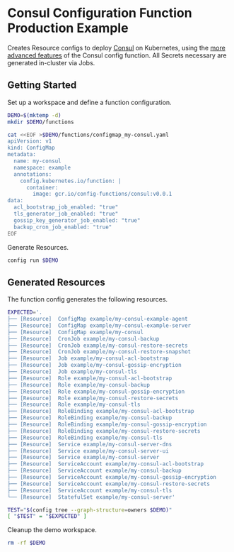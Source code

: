 [consul]: https://www.consul.io/

# Consul Configuration Function Production Example

Creates Resource configs to deploy [Consul][consul] on Kubernetes, using the
[more advanced features](./README.md#function-features) of the Consul config
function. All Secrets necessary are generated in-cluster via Jobs.

## Getting Started

Set up a workspace and define a function configuration.
<!-- @createFunctionConfig @test -->
```sh
DEMO=$(mktemp -d)
mkdir $DEMO/functions

cat <<EOF >$DEMO/functions/configmap_my-consul.yaml
apiVersion: v1
kind: ConfigMap
metadata:
  name: my-consul
  namespace: example
  annotations:
    config.kubernetes.io/function: |
      container:
        image: gcr.io/config-functions/consul:v0.0.1
data:
  acl_bootstrap_job_enabled: "true"
  tls_generator_job_enabled: "true"
  gossip_key_generator_job_enabled: "true"
  backup_cron_job_enabled: "true"
EOF
```

Generate Resources.
<!-- @generateInitialResources @test -->
```sh
config run $DEMO
```

## Generated Resources

The function config generates the following resources.
<!-- @verifyResourceList @test -->
```sh
EXPECTED='.
├── [Resource]  ConfigMap example/my-consul-example-agent
├── [Resource]  ConfigMap example/my-consul-example-server
├── [Resource]  ConfigMap example/my-consul
├── [Resource]  CronJob example/my-consul-backup
├── [Resource]  CronJob example/my-consul-restore-secrets
├── [Resource]  CronJob example/my-consul-restore-snapshot
├── [Resource]  Job example/my-consul-acl-bootstrap
├── [Resource]  Job example/my-consul-gossip-encryption
├── [Resource]  Job example/my-consul-tls
├── [Resource]  Role example/my-consul-acl-bootstrap
├── [Resource]  Role example/my-consul-backup
├── [Resource]  Role example/my-consul-gossip-encryption
├── [Resource]  Role example/my-consul-restore-secrets
├── [Resource]  Role example/my-consul-tls
├── [Resource]  RoleBinding example/my-consul-acl-bootstrap
├── [Resource]  RoleBinding example/my-consul-backup
├── [Resource]  RoleBinding example/my-consul-gossip-encryption
├── [Resource]  RoleBinding example/my-consul-restore-secrets
├── [Resource]  RoleBinding example/my-consul-tls
├── [Resource]  Service example/my-consul-server-dns
├── [Resource]  Service example/my-consul-server-ui
├── [Resource]  Service example/my-consul-server
├── [Resource]  ServiceAccount example/my-consul-acl-bootstrap
├── [Resource]  ServiceAccount example/my-consul-backup
├── [Resource]  ServiceAccount example/my-consul-gossip-encryption
├── [Resource]  ServiceAccount example/my-consul-restore-secrets
├── [Resource]  ServiceAccount example/my-consul-tls
└── [Resource]  StatefulSet example/my-consul-server'

TEST="$(config tree --graph-structure=owners $DEMO)"
[ "$TEST" = "$EXPECTED" ]
```

Cleanup the demo workspace.
<!-- @cleanupWorkspace @test -->
```sh
rm -rf $DEMO
```
